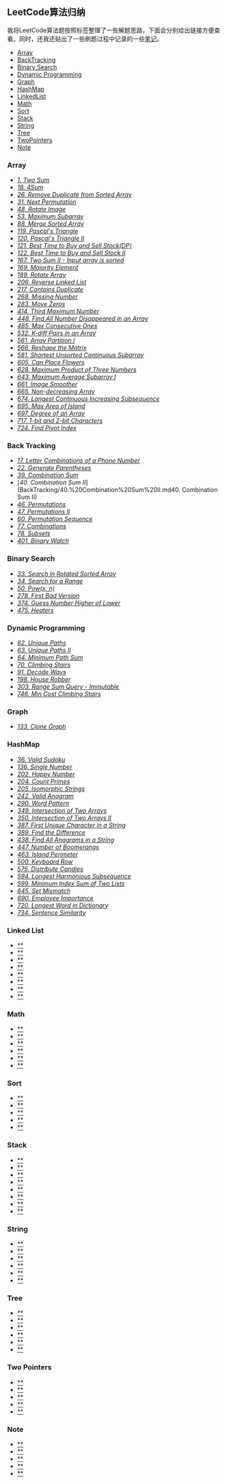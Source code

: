 ## LeetCode算法归纳

我将LeetCode算法题按照标签整理了一些解题思路，下面会分别给出链接方便查看。同时，还我还贴出了一些刷题过程中记录的一些[笔记](#note)。

* [Array](#array)
* [BackTracking](#back-tracking)
* [Binary Search](#binary-search)
* [Dynamic Programming](#dynamic-programming)
* [Graph](#graph)
* [HashMap](#hashmap)
* [LinkedList](#linked-list)
* [Math](#math)
* [Sort](#sort)
* [Stack](#stack)
* [String](#string)
* [Tree](#tree)
* [TwoPointers](#two-pointers)
* [Note](#note)


### Array
  * [*1. Two Sum*](Array/1.%20Two%20Sum.md)
  * [*18. 4Sum*](Array/18.%4Sum.md)
  * [*26. Remove Duplicate from Sorted Array*](Array/26.%Remove%Duplicate%from%Sorted%Array.md)
  * [*31. Next Permutation*](Array/31.%20Next%20Permutation.md)
  * [*48. Rotate Image*](Array/48.%20Rotate%20Image.md)
  * [*53. Maximum Subarray*](Array/53.%20Maximum%20Subarray.md)
  * [*88. Merge Sorted Array*](Array/88.%20Merge%20Sorted%20Array.md)
  * [*119. Pascal's Triangle*](Array/119.%20Pascal's%20Triangle.md)
  * [*120. Pascal's Triangle II*](Array/120.%20Pascal's%20Triangle%20II.md)
  * [*121. Best Time to Buy and Sell Stock(DP)*](Array/121.%20Best%20Time%20to%20Buy%20and%20Sell%20Stock(DP).md)
  * [*122. Best Time to Buy and Sell Stock II*](Array/122.%20Best%20Time%20to%20Buy%20and%20Sell%20Stock%20II.md)
  * [*167. Two Sum II - Input array is sorted*](Array/167.%20Two%20Sum%20II%20-%20Input%20array%20is%20sorted.md)
  * [*169. Majority Element*](Array/169.%20Majority%20Element.md)
  * [*189. Rotate Array*](Array/189.%20Rotate%20Array.md)
  * [*206. Reverse Linked List*](Array/206.%20Reverse%20Linked%20List.md)
  * [*217. Contains Duplicate*](Array/217.%20Contains%20Duplicate.md)
  * [*268. Missing Number*](Array/268.%20Missing%20Number.md)
  * [*283. Move Zeros*](Array/283.%20Move%20Zeroes.md)
  * [*414. Third Maximum Number*](Array/414.%20Third%20Maximum%20Number.md)
  * [*448. Find All Number Disappeared in an Array*](448.%20Find%20All%20Numbers%20Disappeared%20in%20an%20Array.md)
  * [*485. Max Consecutive Ones*](Array/485.%20Max%20Consecutive%20Ones.md)
  * [*532. K-diff Pairs in an Array*](Array/532.%20K-diff%20Pairs%20in%20an%20Array.md)
  * [*561. Array Partition I*](Array/561.%20Array%20Partition%20I.md)
  * [*566. Reshape the Matrix*](Array/566.%20Reshape%20the%20Matrix.md)
  * [*581. Shortest Unsorted Continuous Subarray*](Array/581.%20Shortest%20Unsorted%20Continuous%20Subarray.md)
  * [*605. Can Place Flowers*](Array/605.%20Can%20Place%20Flowers.md)
  * [*628. Maximum Product of Three Numbers*](Array/628.%20Maximum%20Product%20of%20Three%20Numbers.md)
  * [*643. Maximum Average Subarray I*](Array/643.%20Maximum%20Average%20Subarray%20I.md)
  * [*661. Image Smoother*](Array/661.%20Image%20Smoother.md)
  * [*665. Non-decreasing Array*](Array/665.%20Non-decreasing%20Array.md)
  * [*674. Longest Continuous Increasing Subsequence*](Array/674.%20Longest%20Continuous%20Increasing%20Subsequence.md)
  * [*695. Max Area of Island*](Array/695.%20Max%20Area%20of%20Island.md)
  * [*697. Degree of an Array*](Array/697.%20Degree%20of%20an%20Array.md)
  * [*717. 1-bit and 2-bit Characters*](Array/717.%1-bit%and%2-bit%Characters.md)
  * [*724. Find Pivot Index*](Array/724.%20Find%20Pivot%20Index.md)

### Back Tracking
  * [*17. Letter Combinations of a Phone Number*](BackTracking/17.%20Letter%20Combinations%20of%20a%20Phone%20Number.md)
  * [*22. Generate Parentheses*](BackTracking/22.%20Generate%20Parentheses.md)
  * [*39. Combination Sum*](BackTracking/39.%20Combination%20Sum.md)
  * [*40. Combination Sum II*](BackTracking/40.%20Combination%20Sum%20II.md40. Combination Sum II)
  * [*46. Permutations*](BackTracking/46.%20Permutations.md)
  * [*47. Permutations II*](BackTracking/47.%20Permutations%20II.md)
  * [*60. Permutation Sequence*](BackTracking/60.%20Permutation%20Sequence.md)
  * [*77. Combinations*](BackTracking/77.%20Combinations.md)
  * [*78. Subsets*](BackTracking/78.%20Subsets.md)
  * [*401. Binary Watch*](BackTracking/401.%20Binary%20Watch.md)

### Binary Search
  * [*33. Search in Rotated Sorted Array*](BinarySearch/33.%20Search%20in%20Rotated%20Sorted%20Array.md)
  * [*34. Search for a Range*](BinarySearch/34.%20Search%20for%20a%20Range.md)
  * [*50. Pow(x, n)*](BinarySearch/50.%20Pow(x%2C%20n).md)
  * [*278. First Bad Version*](BinarySearch/278.%20First%20Bad%20Version.md)
  * [*374. Guess Number Higher of Lower*](BinarySearch/374.%20Guess%20Number%20Higher%20or%20Lower.md)
  * [*475. Heaters*](BinarySearch/475.%20Heaters.md)
### Dynamic Programming
  * [*62. Unique Paths*](DynamicProgramming/62.%20Unique%20Paths.md)
  * [*63. Unique Paths II*](DynamicProgramming/63.%20Unique%20Paths%20II.md)
  * [*64. Minimum Path Sum*](DynamicProgramming/64.%20Minimum%20Path%20Sum.md)
  * [*70. Climbing Stairs*](DynamicProgramming/70.%20Climbing%20Stairs.md)
  * [*91. Decode Ways*](DynamicProgramming/91.%20Decode%20Ways.md)
  * [*198. House Robber*](DynamicProgramming/198.%20House%20Robber.md)
  * [*303. Range Sum Query - Immutable*](DynamicProgramming/303.%20Range%20Sum%20Query%20-%20Immutable.md)
  * [*746. Min Cost Climbing Stairs*](DynamicProgramming/746.%20Min%20Cost%20Climbing%20Stairs.md)
### Graph
  * [*133. Clone Graph*](Graph/133.%20Clone%20Graph.md)
  
### HashMap
  * [*36. Valid Sudoku*](HashMap/36.%20Valid%20Sudoku.md)
  * [*136. Single Number*](HashMap/136.%20Single%20Number.md)
  * [*202. Happy Number*](HashMap/202.%20Happy%20Number.md)
  * [*204. Count Primes*](HashMap/204.%20Count%20Primes.md)
  * [*205. Isomorphic Strings*](HashMap/205.%20Isomorphic%20Strings.md)
  * [*242. Valid Anagram*](HashMap/242.%20Valid%20Anagram.md)
  * [*290. Word Pattern*](HashMap/290.%20Word%20Pattern.md)
  * [*349. Intersection of Two Arrays*](HashMap/349.%20Intersection%20of%20Two%20Arrays.md)
  * [*350. Intersection of Two Arrays II*](HashMap/350.%20Intersection%20of%20Two%20Arrays%20II.md)
  * [*387. First Unique Character in a String*](HashMap/387.%20First%20Unique%20Character%20in%20a%20String.md)
  * [*389. Find the Difference*](HashMap/389.%20Find%20the%20Difference.md)
  * [*438. Find All Anagrams in a String*](HashMap/438.%20Find%20All%20Anagrams%20in%20a%20String.md)
  * [*447. Number of Boomerangs*](HashMap/447.%20Number%20of%20Boomerangs.md)
  * [*463. Island Perimeter*](HashMap/463.Island%20Perimeter.md)
  * [*500. Keyboard Row*](HashMap/500.%20Keyboard%20Row.md)
  * [*575. Distribute Candies*](HashMap/575.%20Distribute%20Candies.md)
  * [*594. Longest Harmonious Subsequence*](HashMap/594.%20Longest%20Harmonious%20Subsequence.md)
  * [*599. Minimum Index Sum of Two Lists*](HashMap/599.%20Minimum%20Index%20Sum%20of%20Two%20Lists.md)
  * [*645. Set Mismatch*](HashMap/645.%20Set%20Mismatch.md)
  * [*690. Employee Importance*](HashMap/690.%20Employee%20Importance.md)
  * [*720. Longest Word in Dictionary*](HashMap/720.%20Longest%20Word%20in%20Dictionary.md)
  * [*734. Sentence Similarity*](HashMap/734.%20Sentence%20Similarity.md)
  
### Linked List
  * [**]()
  * [**]()
  * [**]()
  * [**]()
  * [**]()
  * [**]()
  * [**]()
  * [**]()
### Math
  * [**]()
  * [**]()
  * [**]()
  * [**]()
  * [**]()
  * [**]()
### Sort
  * [**]()
  * [**]()
  * [**]()
  * [**]()
  * [**]()
### Stack
  * [**]()
  * [**]()
  * [**]()
  * [**]()
  * [**]()
  * [**]()
  * [**]()
  * [**]()
### String
  * [**]()
  * [**]()
  * [**]()
  * [**]()
  * [**]()
  * [**]()
### Tree
  * [**]()
  * [**]()
  * [**]()
  * [**]()
  * [**]()
  * [**]()
### Two Pointers
  * [**]()
  * [**]()
  * [**]()
  * [**]()
  * [**]()
### Note
  * [**]()
  * [**]()
  * [**]()
  * [**]()
  * [**]()


